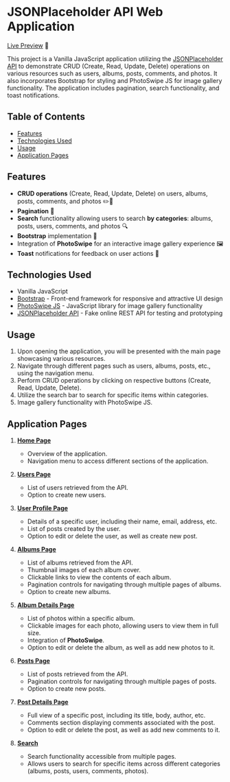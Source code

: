 # JSONPlaceholder API Web Application
[Live Preview](https://deimantedav.github.io/API-page/) 🚀

This project is a Vanilla JavaScript application utilizing the [JSONPlaceholder API](https://jsonplaceholder.typicode.com) to demonstrate CRUD (Create, Read, Update, Delete) operations on various resources such as users, albums, posts, comments, and photos. It also incorporates Bootstrap for styling and PhotoSwipe JS for image gallery functionality. The application includes pagination, search functionality, and toast notifications.

## Table of Contents

- [Features](#features)
- [Technologies Used](#technologies-used)
- [Usage](#usage)
- [Application Pages](#application-pages)

## Features

- **CRUD operations** (Create, Read, Update, Delete) on users, albums, posts, comments, and photos ✏️📖
- **Pagination** 📄
- **Search** functionality allowing users to search **by categories**: albums, posts, users, comments, and photos 🔍
- **Bootstrap** implementation 🎨
- Integration of **PhotoSwipe** for an interactive image gallery experience 🖼️
- **Toast** notifications for feedback on user actions 🍞

## Technologies Used

- Vanilla JavaScript
- [Bootstrap](https://getbootstrap.com/) - Front-end framework for responsive and attractive UI design
- [PhotoSwipe JS](https://photoswipe.com/) - JavaScript library for image gallery functionality
- [JSONPlaceholder API](https://jsonplaceholder.typicode.com) - Fake online REST API for testing and prototyping

## Usage

1. Upon opening the application, you will be presented with the main page showcasing various resources.
2. Navigate through different pages such as users, albums, posts, etc., using the navigation menu.
3. Perform CRUD operations by clicking on respective buttons (Create, Read, Update, Delete).
4. Utilize the search bar to search for specific items within categories.
5. Image gallery functionality with PhotoSwipe JS.

## Application Pages

1. **[Home Page](https://deimantedav.github.io/API-page/)**
   - Overview of the application.
   - Navigation menu to access different sections of the application.

2. **[Users Page](https://deimantedav.github.io/API-page/users.html)**
   - List of users retrieved from the API.
   - Option to create new users.

3. **[User Profile Page](https://deimantedav.github.io/API-page/user.html?user-id=1)**
   - Details of a specific user, including their name, email, address, etc.
   - List of posts created by the user.
   - Option to edit or delete the user, as well as create new post.

4. **[Albums Page](https://deimantedav.github.io/API-page/albums.html)**
   - List of albums retrieved from the API.
   - Thumbnail images of each album cover.
   - Clickable links to view the contents of each album.
   - Pagination controls for navigating through multiple pages of albums.
   - Option to create new albums.

5. **[Album Details Page](https://deimantedav.github.io/API-page/album.html?album-id=1)**
   - List of photos within a specific album.
   - Clickable images for each photo, allowing users to view them in full size.
   - Integration of **PhotoSwipe**.
   - Option to edit or delete the album, as well as add new photos to it.

6. **[Posts Page](https://deimantedav.github.io/API-page/posts.html)**
   - List of posts retrieved from the API.
   - Pagination controls for navigating through multiple pages of posts.
   - Option to create new posts.

7. **[Post Details Page](https://deimantedav.github.io/API-page/post.html?post-id=1)**
   - Full view of a specific post, including its title, body, author, etc.
   - Comments section displaying comments associated with the post.
   - Option to edit or delete the post, as well as add new comments to it.

8. **[Search](https://deimantedav.github.io/API-page/search.html)**
   - Search functionality accessible from multiple pages.
   - Allows users to search for specific items across different categories (albums, posts, users, comments, photos).
